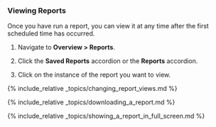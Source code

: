 ### Viewing Reports

Once you have run a report, you can view it at any time after the first
scheduled time has occurred.

1.  Navigate to **Overview > Reports**.

2.  Click the **Saved Reports** accordion or the **Reports** accordion.

3.  Click on the instance of the report you want to view.

{% include_relative _topics/changing_report_views.md %}

{% include_relative _topics/downloading_a_report.md %}

{% include_relative _topics/showing_a_report_in_full_screen.md %}
